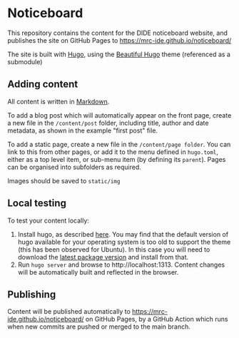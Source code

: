 # Noticeboard

This repository contains the content for the DIDE noticeboard website, and publishes the site on GitHub Pages to
https://mrc-ide.github.io/noticeboard/

The site is built with [Hugo](https://gohugo.io/), using the [Beautiful Hugo](https://github.com/halogenica/beautifulhugo.git) 
theme (referenced as a submodule)

## Adding content

All content is written in [Markdown](https://github.com/halogenica/beautifulhugo.git).

To add a blog post which will automatically appear on the front page, create a new file in the `/content/post` folder, including
title, author and date metadata, as shown in the example "first post" file. 

To add a static page, create a new file in the `/content/page folder`. You can link to this from other pages, or add it to the 
menu defined in `hugo.toml`, either as a top level item, or sub-menu item (by defining its `parent`). Pages can be 
organised into subfolders as required.

Images should be saved to `static/img`

## Local testing

To test your content locally:
1. Install hugo, as described [here](https://gohugo.io/installation/). You may find that the default version of hugo available
for your operating system is too old to support the theme (this has been observed for Ubuntu). In this case you will need
to download the [latest package version](https://github.com/gohugoio/hugo/releases/latest) and install from that.  
2. Run `hugo server` and browse to http://localhost:1313. Content changes will be automatically built and reflected in the browser.

## Publishing

Content will be published automatically to https://mrc-ide.github.io/noticeboard/ on GitHub Pages, by a GitHub Action which runs when new commits are pushed or merged
to the main branch. 


